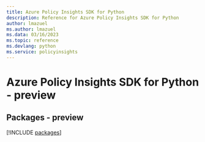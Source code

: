 ```yaml
---
title: Azure Policy Insights SDK for Python
description: Reference for Azure Policy Insights SDK for Python
author: lmazuel
ms.author: lmazuel
ms.data: 03/16/2023
ms.topic: reference
ms.devlang: python
ms.service: policyinsights
---
```

# Azure Policy Insights SDK for Python - preview
## Packages - preview
[!INCLUDE [packages](policy-insights-index.md)]